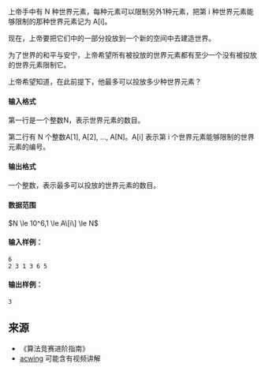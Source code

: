 上帝手中有 N 种世界元素，每种元素可以限制另外1种元素，把第 i 种世界元素能够限制的那种世界元素记为 A\[i\]。

现在，上帝要把它们中的一部分投放到一个新的空间中去建造世界。

为了世界的和平与安宁，上帝希望所有被投放的世界元素都有至少一个没有被投放的世界元素限制它。

上帝希望知道，在此前提下，他最多可以投放多少种世界元素？

#### 输入格式

第一行是一个整数N，表示世界元素的数目。

第二行有 N 个整数A\[1\], A\[2\], …, A\[N\]。A\[i\] 表示第 i 个世界元素能够限制的世界元素的编号。

#### 输出格式

一个整数，表示最多可以投放的世界元素的数目。

#### 数据范围

$N \le 10^6,1 \le A\[i\] \le N$

#### 输入样例：

```
6
2 3 1 3 6 5
```

#### 输出样例：

```
3
```

## 来源 
- 《算法竞赛进阶指南》
- [acwing](https://www.acwing.com/problem/content/361/) 可能含有视频讲解